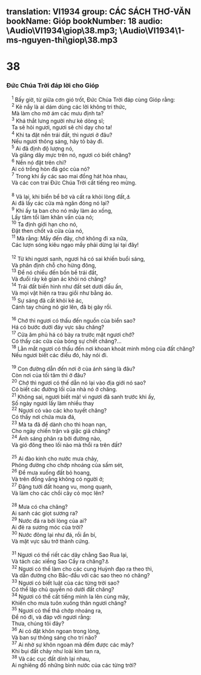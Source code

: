translation: VI1934
group: CÁC SÁCH THƠ-VĂN
bookName: Gióp 
bookNumber: 18
audio: \Audio\VI1934\giop\38.mp3; \Audio\VI1934\1-ms-nguyen-thi\giop\38.mp3
-------

<div class="title"><h1>38</h1><h3>Đức Chúa Trời đáp lời cho Gióp</h3></div>
<span class="verse giop_38_1"> <sup>1</sup> Bấy giờ, từ giữa cơn gió trốt, Đức Chúa Trời đáp cùng Gióp rằng: <br/></span>
<span class="verse giop_38_2"> <sup>2</sup> Kẻ nầy là ai dám dùng các lời không tri thức, <br/> Mà làm cho mờ ám các mưu định ta? <br/></span>
<span class="verse giop_38_3"> <sup>3</sup> Khá thắt lưng người như kẻ dõng sĩ; <br/> Ta sẽ hỏi ngươi, ngươi sẽ chỉ dạy cho ta! <br/></span>
<span class="verse giop_38_4"> <sup>4</sup> Khi ta đặt nền trái đất, thì ngươi ở đâu? <br/> Nếu ngươi thông sáng, hãy tỏ bày đi. <br/></span>
<span class="verse giop_38_5"> <sup>5</sup> Ai đã định độ lượng nó, <br/> Và giăng dây mực trên nó, ngươi có biết chăng? <br/></span>
<span class="verse giop_38_6"> <sup>6</sup> Nền nó đặt trên chi? <br/> Ai có trồng hòn đá góc của nó? <br/></span>
<span class="verse giop_38_7"> <sup>7</sup> Trong khi ấy các sao mai đồng hát hòa nhau, <br/> Và các con trai Đức Chúa Trời cất tiếng reo mừng. <br/> <br/></span>
<span class="verse giop_38_8"> <sup>8</sup> Vả lại, khi biển bể bờ và cất ra khỏi lòng đất,<a data-toggle="tooltip" data-placement="bottom" title="Gie 5:22">⚓</a><br/> Ai đã lấy các cửa mà ngăn đóng nó lại? <br/></span>
<span class="verse giop_38_9"> <sup>9</sup> Khi ấy ta ban cho nó mây làm áo xống, <br/> Lấy tăm tối làm khăn vấn của nó; <br/></span>
<span class="verse giop_38_10"> <sup>10</sup> Ta định giới hạn cho nó, <br/> Đặt then chốt và cửa của nó, <br/></span>
<span class="verse giop_38_11"> <sup>11</sup> Mà rằng: Mầy đến đây, chớ không đi xa nữa, <br/> Các lượn sóng kiêu ngạo mầy phải dừng lại tại đây! <br/> <br/></span>
<span class="verse giop_38_12"> <sup>12</sup> Từ khi ngươi sanh, ngươi há có sai khiến buổi sáng, <br/> Và phân định chỗ cho hừng đông, <br/></span>
<span class="verse giop_38_13"> <sup>13</sup> Để nó chiếu đến bốn bề trái đất, <br/> Và đuổi rảy kẻ gian ác khỏi nó chăng? <br/></span>
<span class="verse giop_38_14"> <sup>14</sup> Trái đất biến hình như đất sét dưới dấu ấn, <br/> Và mọi vật hiện ra trau giồi như bằng áo. <br/></span>
<span class="verse giop_38_15"> <sup>15</sup> Sự sáng đã cất khỏi kẻ ác, <br/> Cánh tay chúng nó giơ lên, đã bị gãy rồi. <br/> <br/></span>
<span class="verse giop_38_16"> <sup>16</sup> Chớ thì ngươi có thấu đến nguồn của biển sao? <br/> Há có bước dưới đáy vực sâu chăng? <br/></span>
<span class="verse giop_38_17"> <sup>17</sup> Cửa âm phủ há có bày ra trước mặt ngươi chớ? <br/> Có thấy các cửa của bóng sự chết chăng?… <br/></span>
<span class="verse giop_38_18"> <sup>18</sup> Lằn mắt ngươi có thấu đến nơi khoan khoát minh mông của đất chăng? <br/> Nếu ngươi biết các điều đó, hãy nói đi. <br/> <br/></span>
<span class="verse giop_38_19"> <sup>19</sup> Con đường dẫn đến nơi ở của ánh sáng là đâu? <br/> Còn nơi của tối tăm thì ở đâu? <br/></span>
<span class="verse giop_38_20"> <sup>20</sup> Chớ thì ngươi có thế dẫn nó lại vào địa giới nó sao? <br/> Có biết các đường lối của nhà nó ở chăng. <br/></span>
<span class="verse giop_38_21"> <sup>21</sup> Không sai, ngươi biết mà! vì ngươi đã sanh trước khi ấy, <br/> Số ngày ngươi lấy làm nhiều thay <br/></span>
<span class="verse giop_38_22"> <sup>22</sup> Ngươi có vào các kho tuyết chăng? <br/> Có thấy nơi chứa mưa đá, <br/></span>
<span class="verse giop_38_23"> <sup>23</sup> Mà ta đã để dành cho thì hoạn nạn, <br/> Cho ngày chiến trận và giặc giã chăng? <br/></span>
<span class="verse giop_38_24"> <sup>24</sup> Ánh sáng phân ra bởi đường nào, <br/> Và gió đông theo lối nào mà thổi ra trên đất? <br/> <br/></span>
<span class="verse giop_38_25"> <sup>25</sup> Ai đào kinh cho nước mưa chảy, <br/> Phóng đường cho chớp nhoáng của sấm sét, <br/></span>
<span class="verse giop_38_26"> <sup>26</sup> Để mưa xuống đất bỏ hoang, <br/> Và trên đồng vắng không có người ở; <br/></span>
<span class="verse giop_38_27"> <sup>27</sup> Đặng tưới đất hoang vu, mong quạnh, <br/> Và làm cho các chồi cây cỏ mọc lên? <br/> <br/></span>
<span class="verse giop_38_28"> <sup>28</sup> Mưa có cha chăng? <br/> Ai sanh các giọt sương ra? <br/></span>
<span class="verse giop_38_29"> <sup>29</sup> Nước đá ra bởi lòng của ai? <br/> Ai đẻ ra sương móc của trời? <br/></span>
<span class="verse giop_38_30"> <sup>30</sup> Nước đông lại như đá, rồi ẩn bí, <br/> Và mặt vực sâu trở thành cứng. <br/> <br/></span>
<span class="verse giop_38_31"> <sup>31</sup> Ngươi có thế riết các dây chằng Sao Rua lại, <br/> Và tách các xiềng Sao Cầy ra chăng?<a data-toggle="tooltip" data-placement="bottom" title="Giop 9:9; Am 5:8">⚓</a><br/></span>
<span class="verse giop_38_32"> <sup>32</sup> Ngươi có thế làm cho các cung Huỳnh đạo ra theo thì, <br/> Và dẫn đường cho Bắc-đẩu với các sao theo nó chăng? <br/></span>
<span class="verse giop_38_33"> <sup>33</sup> Ngươi có biết luật của các từng trời sao? <br/> Có thể lập chủ quyền nó dưới đất chăng? <br/></span>
<span class="verse giop_38_34"> <sup>34</sup> Ngươi có thế cất tiếng mình la lên cùng mây, <br/> Khiến cho mưa tuôn xuống thân ngươi chăng? <br/></span>
<span class="verse giop_38_35"> <sup>35</sup> Ngươi có thế thả chớp nhoáng ra, <br/> Để nó đi, và đáp với ngươi rằng: <br/> Thưa, chúng tôi đây? <br/></span>
<span class="verse giop_38_36"> <sup>36</sup> Ai có đặt khôn ngoan trong lòng, <br/> Và ban sự thông sáng cho trí não? <br/></span>
<span class="verse giop_38_37"> <sup>37</sup> Ai nhờ sự khôn ngoan mà đếm được các mây? <br/> Khi bụi đất chảy như loài kim tan ra, <br/></span>
<span class="verse giop_38_38"> <sup>38</sup> Và các cục đất dính lại nhau, <br/> Ai nghiêng đổ những bình nước của các từng trời? <br/></span>
